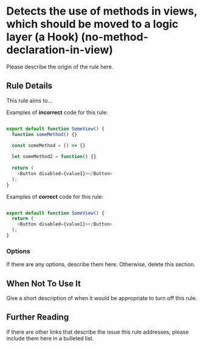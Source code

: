 # Detects the use of methods in views, which should be moved to a logic layer (a Hook) (no-method-declaration-in-view)

Please describe the origin of the rule here.

## Rule Details

This rule aims to...

Examples of **incorrect** code for this rule:

```js

export default function SomeView() {
  function someMethod() {}

  const someMethod = () => {}
  
  let someMethod2 = function() {}
  
  return (
    <Button disabled={value1}></Button>
  );
}

```

Examples of **correct** code for this rule:

```js

export default function SomeView() {
  return (
    <Button disabled={value1}></Button>
  );
}

```

### Options

If there are any options, describe them here. Otherwise, delete this section.

## When Not To Use It

Give a short description of when it would be appropriate to turn off this rule.

## Further Reading

If there are other links that describe the issue this rule addresses, please include them here in a bulleted list.
